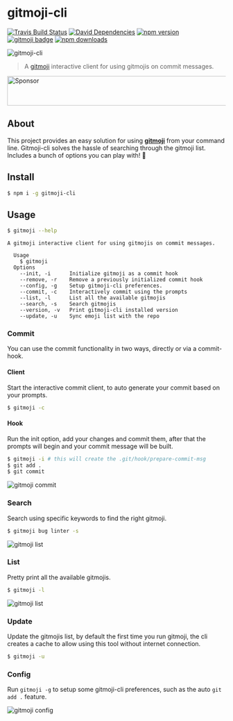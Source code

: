 # gitmoji-cli

[![Travis Build Status](https://img.shields.io/travis/carloscuesta/gitmoji-cli.svg?style=flat-square)](https://travis-ci.org/carloscuesta/gitmoji-cli)
[![David Dependencies](https://img.shields.io/david/carloscuesta/gitmoji-cli.svg?style=flat-square)](https://david-dm.org/carloscuesta/gitmoji-cli)
[![npm version](https://img.shields.io/npm/v/gitmoji-cli.svg?style=flat-square)](https://www.npmjs.com/package/gitmoji-cli)
[![gitmoji badge](https://img.shields.io/badge/gitmoji-%20😜%20😍-FFDD67.svg?style=flat-square)](https://github.com/carloscuesta/gitmoji)
[![npm downloads](https://img.shields.io/npm/dt/gitmoji-cli.svg?style=flat-square)](https://www.npmjs.com/package/gitmoji-cli)

![gitmoji-cli](https://cloud.githubusercontent.com/assets/7629661/20454643/11eb9e40-ae47-11e6-90db-a1ad8a87b495.gif)

> A [gitmoji](https://github.com/carloscuesta/gitmoji) interactive client for using gitmojis on commit messages.

<a target='_blank' rel='nofollow' href='https://app.codesponsor.io/link/NbtLi32wZqEa13D5s5unT5w1/carloscuesta/gitmoji-cli'>
  <img alt='Sponsor' width='888' height='68' src='https://app.codesponsor.io/embed/NbtLi32wZqEa13D5s5unT5w1/carloscuesta/gitmoji-cli.svg' />
</a>

## About

This project provides an easy solution for using [**gitmoji**](https://github.com/carloscuesta/gitmoji) from your command line. Gitmoji-cli solves the hassle of searching through the gitmoji list. Includes a bunch of options you can play with! :tada:

## Install

```bash
$ npm i -g gitmoji-cli
```

## Usage

```bash
$ gitmoji --help
```

```
A gitmoji interactive client for using gitmojis on commit messages.

  Usage
    $ gitmoji
  Options
    --init, -i      Initialize gitmoji as a commit hook
    --remove, -r    Remove a previously initialized commit hook
    --config, -g    Setup gitmoji-cli preferences.
    --commit, -c    Interactively commit using the prompts
    --list, -l      List all the available gitmojis
    --search, -s    Search gitmojis
    --version, -v   Print gitmoji-cli installed version
    --update, -u    Sync emoji list with the repo
```

### Commit

You can use the commit functionality in two ways, directly or via a commit-hook.

#### Client

Start the interactive commit client, to auto generate your commit based on your prompts.

```bash
$ gitmoji -c
```

#### Hook

Run the init option, add your changes and commit them, after that the prompts will begin and your commit message will be built.

```bash
$ gitmoji -i # this will create the .git/hook/prepare-commit-msg
$ git add .
$ git commit
```

![gitmoji commit](https://cloud.githubusercontent.com/assets/7629661/20454513/5db2750a-ae43-11e6-99d7-4757108fe640.png)

### Search

Search using specific keywords to find the right gitmoji.

```bash
$ gitmoji bug linter -s
```

![gitmoji list](https://cloud.githubusercontent.com/assets/7629661/20454469/1815550e-ae42-11e6-8c23-33ab7a3e48a3.png)


### List

Pretty print all the available gitmojis.

```bash
$ gitmoji -l
```

![gitmoji list](https://cloud.githubusercontent.com/assets/7629661/20454472/1c351e6c-ae42-11e6-8f3c-da73429d8eff.png)

### Update

Update the gitmojis list, by default the first time you run gitmoji, the cli creates a cache to allow using this tool without internet connection.

```bash
$ gitmoji -u
```

### Config

Run `gitmoji -g` to setup some gitmoji-cli preferences, such as the auto `git add .` feature.

![gitmoji config](https://cloud.githubusercontent.com/assets/7629661/23577826/82e8745e-00c9-11e7-9d7e-623a0a51bff9.png)
